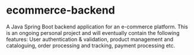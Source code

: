# ecommerce-backend
A Java Spring Boot backend application for an e-commerce platform. This is an ongoing personal project and will eventually contain the following features: User authentication &amp; validation, product management and cataloguing, order processing and tracking, payment processing etc.
